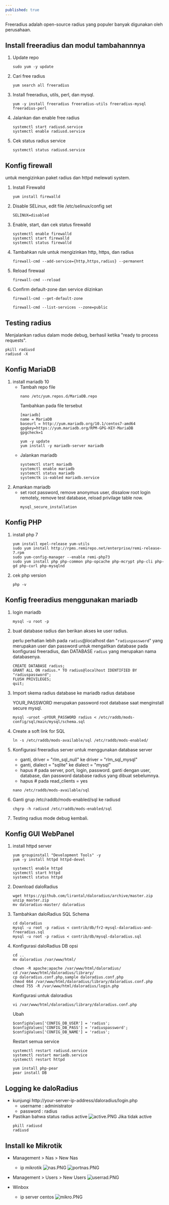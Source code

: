 ```yaml
---
published: true
---
```

Freeradius adalah open-source radius yang populer banyak digunakan oleh perusahaan.

## Install freeradius dan modul tambahannnya
  1. Update repo
     ```
     sudo yum -y update
     ```
  2. Cari free radius
     ```
     yum search all freeradius
     ```
  3. Install freeradius, utils, perl, dan mysql.
     ```
     yum -y install freeradius freeradius-utils freeradius-mysql freeradius-perl
     ```
  4. Jalankan dan enable free radius
     ```
     systemctl start radiusd.service
     systemctl enable radiusd.service
     ```
  5. Cek status radius service
     ```
     systemctl status radiusd.service
     ```
 
## Konfig firewall
untuk mengizinkan paket radius dan httpd melewati system.
  1. Install Firewalld
     ```
     yum install firewalld
     ```
  2. Disable SELinux, edit file /etc/selinux/config set
     ```
     SELINUX=disabled
     ```
  3. Enable, start, dan cek status firewalld
     ```
     systemctl enable firewalld
     systemctl start firewalld
     systemctl status firewalld
     ```
  4. Tambahkan rule untuk mengizinkan http, https, dan radius
     ```
     firewall-cmd --add-service={http,https,radius} --permanent
     ```
  5. Reload firewaal
     ```
     firewall-cmd --reload
     ```
  6. Confirm default-zone dan service diizinkan
     ```
     firewall-cmd --get-default-zone
     
     firewall-cmd --list-services --zone=public
     ```

## Testing radius
Menjalankan radius dalam mode debug, berhasil ketika "ready to process requests".
  ```
  pkill radiusd
  radiusd -X
  ```

## Konfig MariaDB
  1. install mariadb 10
     - Tambah repo file
       ```
       nano /etc/yum.repos.d/MariaDB.repo
       ```
       Tambahkan pada file tersebut
       ```
       [mariadb]
       name = MariaDB
       baseurl = http://yum.mariadb.org/10.1/centos7-amd64
       gpgkey=https://yum.mariadb.org/RPM-GPG-KEY-MariaDB
       gpgcheck=1
       ```
       ```
       yum -y update
       yum install -y mariadb-server mariadb
       ```
     - Jalankan mariadb
       ```
       systemctl start mariadb
       systemctl enable mariadb
       systemctl status mariadb
       systemctk is-eabled mariadb.service
       ```
  2. Amankan mariadb
     - set root password, remove anonymus user, dissalow root login remotely, remove test database, reload privilage table now.
       ```
       mysql_secure_installation
       ```

## Konfig PHP
  1. install php 7
     ```
     yum install epel-release yum-utils
     sudo yum install http://rpms.remirepo.net/enterprise/remi-release-7.rpm
     sudo yum-config-manager --enable remi-php73
     sudo yum install php php-common php-opcache php-mcrypt php-cli php-gd php-curl php-mysqlnd
     ```
  2. cek php version
     ```
     php -v
     ```

## Konfig freeradius menggunakan mariadb
  1. login mariadb
     ```
     mysql -u root -p
     ```
  2. buat database radius dan berikan akses ke user radius.
  
     perlu perhatian lebih pada  `radius`@localhost dan "`radiuspassword`" yang merupakan user dan password untuk mengaitkan database pada konfigurasi freeradius, dan DATABASE `radius` yang merupakan nama databasenya.
     ```
     CREATE DATABASE radius;
     GRANT ALL ON radius.* TO radius@localhost IDENTIFIED BY "radiuspassword";
     FLUSH PRIVILEGES;
     quit;
     ```
  3. Import skema radius database ke mariadb radius database
  
     YOUR_PASSWORD merupakan password root database saat menginstall secure mysql.
     ```
     mysql -uroot -pYOUR_PASSWORD radius < /etc/raddb/mods-config/sql/main/mysql/schema.sql
     ```
  4. Create a soft link  for SQL
     ```
     ln -s /etc/raddb/mods-available/sql /etc/raddb/mods-enabled/
     ```
  5. Konfigurasi freeradius server untuk menggunakan database server
     - ganti, driver = "rlm_sql_null" ke driver = "rlm_sql_mysql"
     - ganti, dialect = "sqlite" ke dialect = "mysql"
     - hapus # pada server, port, login, password. ganti dengan user, database, dan password database radius yang dibuat sebelumnya.
     - hapus # pada read_clients = yes
     ```
     nano /etc/raddb/mods-available/sql
     ```
  6. Ganti grup /etc/raddb/mods-enabled/sql ke radiusd
     ```
     chgrp -h radiusd /etc/raddb/mods-enabled/sql
     ```
  7. Testing radius mode debug kembali.

## Konfig GUI WebPanel
  1. install httpd server
     ```
     yum groupinstall "Development Tools" -y
     yum -y install httpd httpd-devel
     
     systemctl enable httpd
     systemctl start httpd
     systemctl status httpd
     ```
  2. Download daloRadius 
     ```
     wget https://github.com/lirantal/daloradius/archive/master.zip
     unzip master.zip
     mv daloradius-master/ daloradius 
     ```
  3. Tambahkan daloRadius SQL Schema
     ```
     cd daloradius
     mysql -u root -p radius < contrib/db/fr2-mysql-daloradius-and-freeradius.sql 
     mysql -u root -p radius < contrib/db/mysql-daloradius.sql
     ```
  4. Konfigurasi daloRadius DB opsi
     ```
     cd ..
     mv daloradius /var/www/html/

     chown -R apache:apache /var/www/html/daloradius/
     cd /var/www/html/daloradius/library/
     cp daloradius.conf.php.sample daloradius.conf.php
     chmod 664 /var/www/html/daloradius/library/daloradius.conf.php
     chmod 755 -R /var/www/html/daloradius/login.php
     ```
     Konfigurasi untuk daloradius
     ```
     vi /var/www/html/daloradius/library/daloradius.conf.php
     ```
     Ubah
     ```
     $configValues['CONFIG_DB_USER'] = 'radius';
     $configValues['CONFIG_DB_PASS'] = 'radiuspassword';
     $configValues['CONFIG_DB_NAME'] = 'radius';
     ```
     Restart semua service 
     ```
     systemctl restart radiusd.service 
     systemctl restart mariadb.service 
     systemctl restart httpd
     ```
     ```
     yum install php-pear
     pear install DB
     ```
     
## Logging ke daloRadius
   - kunjungi http://your-server-ip-address/daloradius/login.php
     - username : administrator
     - password : radius
   - Pastikan bahwa status radius active
     ![active.PNG]({{site.baseurl}}/images/active.PNG)
     Jika tidak active
     ```
     pkill radiusd
     radiusd
     ```

## Install ke Mikrotik
  - Management > Nas > New Nas
    - ip mikrotik
  ![nas.PNG]({{site.baseurl}}/images/nas.PNG)
  ![portnas.PNG]({{site.baseurl}}/images/portnas.PNG)

  - Management > Users > New Users
  ![userrad.PNG]({{site.baseurl}}/images/userrad.PNG)
  
  - Winbox
    - ip server centos
  ![mikro.PNG]({{site.baseurl}}/images/mikro.PNG)
